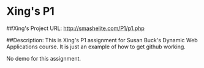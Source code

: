 # Xing's P1

##Xing's Project URL:
http://smashelite.com/P1/p1.php

##Description:
This is Xing's P1 assignment for Susan Buck's Dynamic Web Applications course. It is just an example of how to get github working.

No demo for this assignment.
